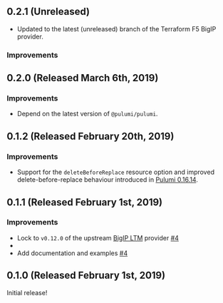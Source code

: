 ## 0.2.1 (Unreleased)

- Updated to the latest (unreleased) branch of the Terraform F5 BigIP provider.

### Improvements

## 0.2.0 (Released March 6th, 2019)

### Improvements

- Depend on the latest version of `@pulumi/pulumi`.

## 0.1.2 (Released February 20th, 2019)

### Improvements

- Support for the `deleteBeforeReplace` resource option and improved
  delete-before-replace behaviour introduced in [Pulumi
  0.16.14](https://github.com/pulumi/pulumi/blob/master/CHANGELOG.md#01614-released-january-31st-2019).

## 0.1.1 (Released February 1st, 2019)

### Improvements

- Lock to `v0.12.0` of the upstream [BigIP LTM](https://github.com/terraform-providers/terraform-provider-bigip/tree/v0.12.0) provider [#4](https://github.com/pulumi/pulumi-f5bigip/pull/4)
-
- Add documentation and examples [#4](https://github.com/pulumi/pulumi-f5bigip/pull/4)

## 0.1.0 (Released February 1st, 2019)

Initial release!
